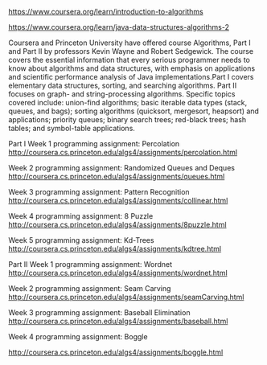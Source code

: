 https://www.coursera.org/learn/introduction-to-algorithms

https://www.coursera.org/learn/java-data-structures-algorithms-2

Coursera and Princeton University have offered course Algorithms, Part I and Part II by professors Kevin Wayne and Robert Sedgewick.
The course covers the essential information that every serious programmer needs to know about algorithms and data structures, with emphasis on applications and scientific performance analysis of Java implementations.Part I covers elementary data structures, sorting, and searching algorithms. Part II focuses on graph- and string-processing algorithms.
Specific topics covered include: union-find algorithms; basic iterable data types (stack, queues, and bags); sorting algorithms (quicksort, mergesort, heapsort) and applications; priority queues; binary search trees; red-black trees; hash tables; and symbol-table applications.

Part I
Week 1 programming assignment: Percolation
http://coursera.cs.princeton.edu/algs4/assignments/percolation.html

Week 2 programming assignment: Randomized Queues and Deques
http://coursera.cs.princeton.edu/algs4/assignments/queues.html

Week 3 programming assignment: Pattern Recognition
http://coursera.cs.princeton.edu/algs4/assignments/collinear.html

Week 4 programming assignment: 8 Puzzle
http://coursera.cs.princeton.edu/algs4/assignments/8puzzle.html

Week 5 programming assignment: Kd-Trees
http://coursera.cs.princeton.edu/algs4/assignments/kdtree.html

Part II
Week 1 programming assignment: Wordnet
http://coursera.cs.princeton.edu/algs4/assignments/wordnet.html

Week 2 programming assignment: Seam Carving
http://coursera.cs.princeton.edu/algs4/assignments/seamCarving.html

Week 3 programming assignment: Baseball Elimination
http://coursera.cs.princeton.edu/algs4/assignments/baseball.html

Week 4 programming assignment: Boggle 

http://coursera.cs.princeton.edu/algs4/assignments/boggle.html
